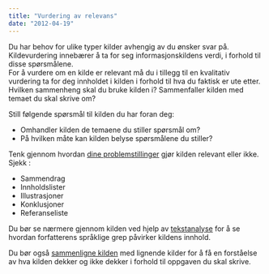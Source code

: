 ```yaml
---
title: "Vurdering av relevans"
date: "2012-04-19"
---
```


Du har behov for ulike typer kilder avhengig av du ønsker svar på. Kildevurdering innebærer å ta for seg informasjonskildens verdi, i forhold til disse spørsmålene.  
For å vurdere om en kilde er relevant må du i tillegg til en kvalitativ vurdering ta for deg innholdet i kilden i forhold til hva du faktisk er ute etter. Hvilken sammenheng skal du bruke kilden i? Sammenfaller kilden med temaet du skal skrive om?

Still følgende spørsmål til kilden du har foran deg:

- Omhandler kilden de temaene du stiller spørsmål om?
- På hvilken måte kan kilden belyse spørsmålene du stiller?

Tenk gjennom hvordan [dine problemstillinger](/skriving/struktur/oppbygning-av-en-oppgave/#problemstilling "Oppbygning av en oppgave") gjør kilden relevant eller ikke.  
Sjekk :

- Sammendrag
- Innholdslister
- Illustrasjoner
- Konklusjoner
- Referanseliste

Du bør se nærmere gjennom kilden ved hjelp av [tekstanalyse](/kildebruk-og-referanser/kildevurdering/vurdering-av-relevans/tekstanalyse/ "Tekstanalyse") for å se hvordan forfatterens språklige grep påvirker kildens innhold.

Du bør også [sammenligne kilden](/kildebruk-og-referanser/kildevurdering/vurdering-av-relevans/kildesammenligning/ "Kildesammenligning") med lignende kilder for å få en forståelse av hva kilden dekker og ikke dekker i forhold til oppgaven du skal skrive.
